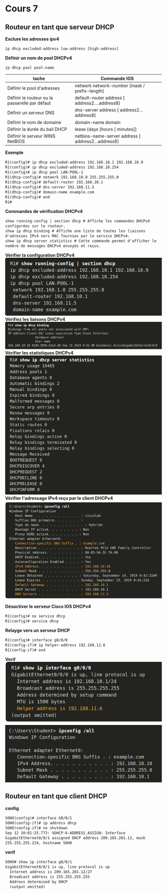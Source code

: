 # Cours 7

## Routeur en tant que serveur DHCP

**Exclure les adresses ipv4**<br/>
```
ip dhcp excluded-address low-address [high-address]
```
**Définir un nom de pool DHCPv4**<br/>
```
ip dhcp pool pool-name
```
| tache											 | Commande IOS										|
| ------------------------------------------- 	 | ------------------------------------------------ |
| Définir le pool d'adresses					 | network network-number [mask  / prefix-length]   |
| Définir le routeur ou la passerelle par défaut | default-router address [ address2….address8]     |
| Définir un serveur DNS                         | dns-server address [ address2…address8]          |
| Définir le nom de domaine                      | domain-name domain                               |
| Définir la durée du bail DHCP                  | lease {days [hours [ minutes]] | infinite}       |
| Définir le serveur WINS NetBIOS                | netbios-name-server address [ address2…address8] |

**Exemple**<br/>
```
R1(config)# ip dhcp excluded-address 192.168.10.1 192.168.10.9
R1(config)# ip dhcp excluded-address 192.168.10.254
R1(config)# ip dhcp pool LAN-POOL-1
R1(dhcp-config)# network 192.168.10.0 255.255.255.0
R1(dhcp-config)# default-router 192.168.10.1
R1(dhcp-config)# dns-server 192.168.11.5
R1(dhcp-config)# domain-name example.com
R1(dhcp-config)# end
R1#
```
**Commandes de vérification DHCPv4**<br/>
```
show running-config | section dhcp # Affiche les commandes DHCPv4 configurées sur le routeur.
show ip dhcp binding # Affiche une liste de toutes les liaisons d'adresses IPv4 vers MAC fournies par le service DHCPv4.
show ip dhcp server statistics # Cette commande permet d'afficher le nombre de messages DHCPv4 envoyés et reçus.
```
**Vérifier la configuration DHCPv4**<br/>
![img](images/verif-config.png)<br/>
**Vérifiez les liaisons DHCPv4**<br/>
![img](images/verif-liaison.png)<br/>
**Vérifier les statistiques DHCPv4**<br/>
![img](images/verif-stats.png)<br/>
**Vérifier l'adressage IPv4 reçu par le client DHCPv4**<br/>
![img](images/verif-adressage.png)<br/>

**Désactiver le serveur Cisco IOS DHCPv4**
```
R1(config)# no service dhcp
R1(config)# service dhcp
```
**Relayge vers un serveur DHCP**
```
R1(config)# interface g0/0/0
R1(config-if)# ip helper-address 192.168.11.6
R1(config-if)# end
```
**Verif**<br/>
![img](images/verif-relayage.png)<br/>
![img](images/verif-adressage-relayage.png)<br/>

## Routeur en tant que client DHCP
**config**
```
SOHO(config)# interface G0/0/1
SOHO(config-if)# ip address dhcp
SOHO(config-if)# no shutdown
Sep 12 10:01:25.773: %DHCP-6-ADDRESS_ASSIGN: Interface GigabitEthernet0/0/1 assigned DHCP address 209.165.201.12, mask 255.255.255.224, hostname SOHO
```
**verif**
```
SOHO# show ip interface g0/0/1
GigabitEthernet0/0/1 is up, line protocol is up
  Internet address is 209.165.201.12/27
  Broadcast address is 255.255.255.255
  Address determined by DHCP
  (output omitted)
```
